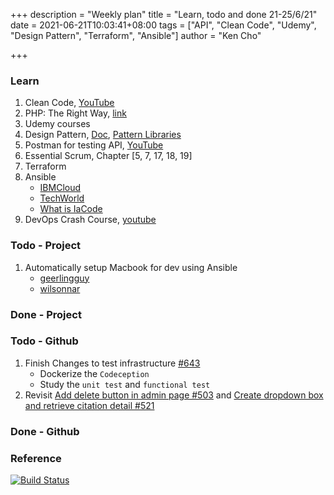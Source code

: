 +++
description = "Weekly plan"
title = "Learn, todo and done 21-25/6/21"
date = 2021-06-21T10:03:41+08:00
tags = ["API", "Clean Code", "Udemy", "Design Pattern", "Terraform", "Ansible"]
author = "Ken Cho"

+++  
### Learn
1. Clean Code, [YouTube](https://www.youtube.com/watch?v=7EmboKQH8lM)
2. PHP: The Right Way, [link](https://phptherightway.com/)
3. Udemy courses
4. Design Pattern, [Doc](https://designpatternsphp.readthedocs.io/en/latest/README.html), [Pattern Libraries](https://medium.com/@whatjackhasmade/pattern-libraries-abcc45c6144c)
5. Postman for testing API, [YouTube](https://www.freecodecamp.org/news/learn-how-to-use-postman-to-test-apis/)
6. Essential Scrum, Chapter [5, 7, 17, 18, 19]
7. Terraform
8. Ansible
    - [IBMCloud](https://www.youtube.com/watch?v=fHO1X93e4WA)
    - [TechWorld](https://www.youtube.com/watch?v=1id6ERvfozo)
    - [What is IaCode](https://www.youtube.com/watch?v=POPP2WTJ8es)
9. DevOps Crash Course, [youtube](https://www.youtube.com/watch?v=OXE2a8dqIAI)

### Todo - Project 
1. Automatically setup Macbook for dev using Ansible
    - [geerlingguy](https://github.com/geerlingguy/mac-dev-playbook)
    - [wilsonnar](https://wilsonmar.github.io/ansible-mac-osx-setup/)
    
### Done - Project

### Todo - Github
1. Finish Changes to test infrastructure [#643](https://github.com/gigascience/gigadb-website/issues/643)  
    - Dockerize the `Codeception`
    - Study the `unit test` and `functional test`
2. Revisit [Add delete button in admin page #503](https://github.com/gigascience/gigadb-website/pull/503) and [Create dropdown box and retrieve citation detail #521](https://github.com/gigascience/gigadb-website/pull/521)  

### Done - Github


### Reference


[![Build Status](https://travis-ci.com/kencho51/gigathing.svg?branch=master)](https://travis-ci.com/kencho51/gigathing)

